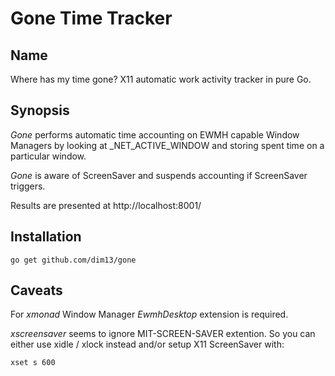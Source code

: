 Gone Time Tracker
=================

Name
----

Where has my time gone? X11 automatic work activity tracker in pure Go.

Synopsis
--------

_Gone_ performs automatic time accounting on EWMH capable Window Managers by
looking at _NET_ACTIVE_WINDOW and storing spent time on a particular window.

_Gone_ is aware of ScreenSaver and suspends accounting if ScreenSaver triggers.

Results are presented at http://localhost:8001/

Installation
------------

    go get github.com/dim13/gone

Caveats
-------

For _xmonad_ Window Manager _EwmhDesktop_ extension is required.

_xscreensaver_ seems to ignore MIT-SCREEN-SAVER extention.
So you can either use xidle / xlock instead and/or setup X11 ScreenSaver with:

    xset s 600
